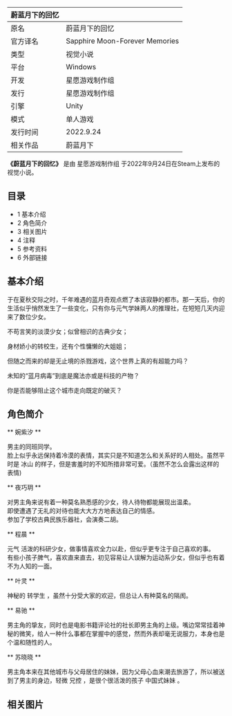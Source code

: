 |  蔚蓝月下的回忆  ||
|---|---|
|原名  |  蔚蓝月下的回忆   |
|官方译名  |  Sapphire Moon-Forever Memories   |
|类型  |  视觉小说   |
|平台  |  Windows   |
|开发  |  星愿游戏制作组   |
|发行  |  星愿游戏制作组   |
|引擎  |  Unity   |
|模式  |  单人游戏   |
|发行时间  |  2022.9.24   |
|相关作品  |  蔚蓝月下   |
  
**《蔚蓝月下的回忆》** 是由  星愿游戏制作组  于2022年9月24日在Steam上发布的视觉小说。

##  目录

  * 1  基本介绍 
  * 2  角色简介 
  * 3  相关图片 
  * 4  注释 
  * 5  参考资料 
  * 6  外部链接 

##  基本介绍

于在夏秋交际之时，千年难遇的蓝月奇观点燃了本该寂静的都市。那一天后，你的生活似乎悄然发生了一些变化，只有你与元气学妹两人的推理社，在短短几天内迎来了数位少女。

不苟言笑的淡漠少女；似曾相识的古典少女；

身材娇小的转校生，还有个性慵懒的大姐姐；

但随之而来的却是无止境的杀戮游戏，这个世界上真的有超能力吗？

未知的“蓝月病毒”到底是魔法亦或是科技的产物？

你是否能够阻止这个城市走向既定的破灭？

##  角色简介

** 婉紫汐  **

男主的同班同学。  
脸上似乎永远保持着冷漠的表情，其实只是不知道怎么和关系好的人相处。虽然平时是  冰山  的样子，但是害羞时的不知所措非常可爱。（虽然不怎么会露出这样的表情)

** 夜巧玥  **

对男主角来说有着一种莫名熟悉感的少女，待人待物都能展现出温柔。  
即使遭遇了无礼的对待也能大大方方地表达自己的情感。  
参加了学校古典民族乐器社，会演奏二胡。

** 程晨  **

元气  活泼的科研少女，做事情喜欢全力以赴，但似乎更专注于自己喜欢的事。  
有些小孩子脾气，喜欢直来直去，初见容易让人误解为运动系少女，但似乎也有着不为人知的一面。

** 叶灵  **

神秘的  转学生  ，虽然十分受大家的欢迎，但总让人有种莫名的隔阂。

** 易驰  **

男主角的挚友，同时也是电影书籍评论社的社长即男主角的上级。嘴边常常挂着神秘的微笑，给人一种什么事都在掌握中的感觉，然而外表却毫无说服力，本身也是个温和随性的人。

** 苏晓晓  **

男主角本来在其他城市与父母居住的妹妹，因为父母心血来潮去旅游了，所以被送到了男主的身边，轻微  兄控  ，是很个很活泼的孩子  中国式妹妹  。

  

##  相关图片